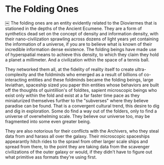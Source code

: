 # The Folding Ones

￼
The folding ones are an entity evidently related to the Dioviermes that is stationed in the depths of the Ancient Ecumene.  They are a form of synthetics dead set on the concept of density and information density, with their nano-civilization sprawling across dozens of light years yet containing the information of a universe, if you are to believe what is known of their incredible information dense existence.  The folding beings have made use of hyperspatial means to achieve this density, to which they claim they hold a planet a millimeter.  And a civilization within the space of a tennis ball.  

They networked them all, at the fidelity of reality itself to create ultra-complexity and the foldminds who emerged as a result of billions of co-interacting entities and these foldminds became the folding beings, large leviathan, spaceship sized you paper thin entities whose behaviors are built off the thoughts of quintillion's of foldites, sapient microscopic beings who exist only within the fold and exist at a far faster time pace as they miniaturized themselves further to the "subverses" where they believe paradise can be found.  That is a convergent cultural trend, this desire to dig and dig in exploration.  Some do find a way out of the folders, only to find a universe of overwhelming scale.  They believe our universe too, may be fragmented into some even greater being.  

They are also notorious for their conflicts with the Archivers, who they steal data from and harass all over the galaxy.  Their microscopic spaceships appearantly hitch rides to the sprawl from other larger scale ships and spread from there, to the point they are taking data from the scavenger civilizations of the outer galaxy or would, if they didn't have to figure out what primitive ass formats they're using first.
